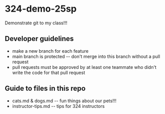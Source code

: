 # 324-demo-25sp
Demonstrate git to my class!!!

## Developer guidelines
- make a new branch for each feature
- main branch is protected -- don't merge into this branch without a pull request
- pull requests must be approved by at least one teammate who didn't write the code for that pull request


## Guide to files in this repo
- cats.md & dogs.md -- fun things about our pets!!!
- instructor-tips.md -- tips for 324 instructors
